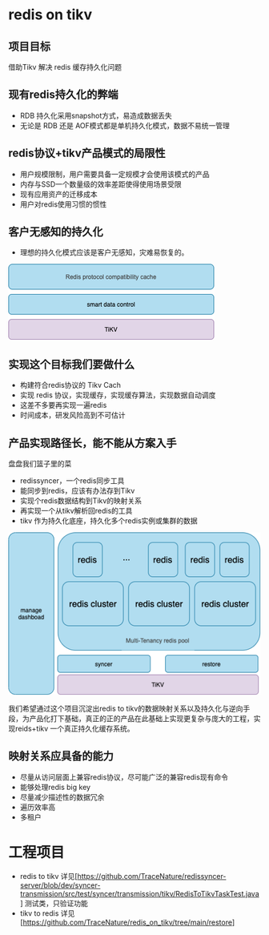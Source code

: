 # redis on tikv

## 项目目标

借助Tikv 解决 redis 缓存持久化问题

## 现有redis持久化的弊端

* RDB 持久化采用snapshot方式，易造成数据丢失
* 无论是 RDB 还是 AOF模式都是单机持久化模式，数据不易统一管理

## redis协议+tikv产品模式的局限性

* 用户规模限制，用户需要具备一定规模才会使用该模式的产品
* 内存与SSD一个数量级的效率差距使得使用场景受限
* 现有应用资产的迁移成本
* 用户对redis使用习惯的惯性
  
## 客户无感知的持久化

* 理想的持久化模式应该是客户无感知，灾难易恢复的。

![smartredis](images/smart_redis.png)

## 实现这个目标我们要做什么

* 构建符合redis协议的 Tikv Cach
* 实现 redis 协议，实现缓存，实现缓存算法，实现数据自动调度
* 这差不多要再实现一遍redis
* 时间成本，研发风险高到不可估计

## 产品实现路径长，能不能从方案入手

 盘盘我们篮子里的菜

* redissyncer，一个redis同步工具
* 能同步到redis，应该有办法存到Tikv
* 实现个redis数据结构到Tikv的映射关系
* 再实现一个从tikv解析回redis的工具
* tikv 作为持久化底座，持久化多个redis实例或集群的数据

![redis_pesistent](./images/redis_persistent.png)

我们希望通过这个项目沉淀出redis to tikv的数据映射关系以及持久化与逆向手段，为产品化打下基础，真正的正的产品在此基础上实现更复杂与庞大的工程，实现reids+tikv 一个真正持久化缓存系统。

## 映射关系应具备的能力

* 尽量从访问层面上兼容redis协议，尽可能广泛的兼容redis现有命令
* 能够处理redis big key
* 尽量减少描述性的数据冗余
* 遍历效率高
* 多租户


# 工程项目

* redis to tikv
  详见[https://github.com/TraceNature/redissyncer-server/blob/dev/syncer-transmission/src/test/syncer/transmission/tikv/RedisToTikvTaskTest.java] 
  测试类，只验证功能
* tikv to redis
  详见[https://github.com/TraceNature/redis_on_tikv/tree/main/restore]

